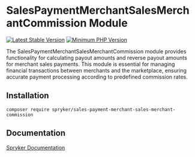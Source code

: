 # SalesPaymentMerchantSalesMerchantCommission Module
[![Latest Stable Version](https://poser.pugx.org/spryker/sales-payment-merchant-sales-merchant-commission/v/stable.svg)](https://packagist.org/packages/spryker/sales-payment-merchant-sales-merchant-commission)
[![Minimum PHP Version](https://img.shields.io/badge/php-%3E%3D%208.2-8892BF.svg)](https://php.net/)

The SalesPaymentMerchantSalesMerchantCommission module provides functionality for calculating payout amounts and reverse payout amounts for merchant sales payments.
This module is essential for managing financial transactions between merchants and the marketplace, ensuring accurate payment processing according to predefined commission rates.

## Installation

```
composer require spryker/sales-payment-merchant-sales-merchant-commission
```

## Documentation

[Spryker Documentation](https://docs.spryker.com)

